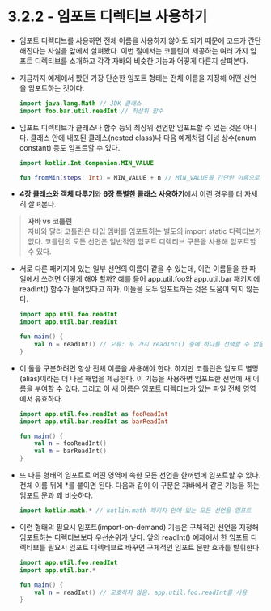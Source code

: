# 3.2.2 - 임포트 디렉티브 사용하기

- 임포트 디렉티브를 사용하면 전체 이름을 사용하지 않아도 되기 때문에 코드가 간단해진다는 사실을 앞에서 살펴봤다. 이번 절에서는 코틀린이 제공하는 여러 가지 임포트 디렉티브를 소개하고 각각 자바의 비슷한 기능과 어떻게 다른지 살펴본다.
- 지금까지 예제에서 봤던 가장 단순한 임포트 형태는 전체 이름을 지정해 어떤 선언을 임포트하는 것이다.
    
    ```kotlin
    import java.lang.Math // JDK 클래스
    import foo.bar.util.readInt // 최상위 함수
    ```
    
- 임포트 디렉티브가 클래스나 함수 등의 최상위 선언만 임포트할 수 있는 것은 아니다. 클래스 안에 내포된 클래스(nested class)나 다음 예제처럼 이넘 상수(enum constant) 등도 임포트할 수 있다.
    
    ```kotlin
    import kotlin.Int.Companion.MIN_VALUE
    
    fun fromMin(steps: Int) = MIN_VALUE + n // MIN_VALUE를 간단한 이름으로 가리킴
    ```
    
- **4장 클래스와 객체 다루기**와 **6장 특별한 클래스 사용하기**에서 이런 경우를 더 자세히 살펴본다.

> **자바 vs 코틀린**  
자바와 달리 코틀린은 타입 멤버를 임포트하는 별도의 import static 디렉티브가 없다. 코틀린의 모든 선언은 일반적인 임포트 디렉티브 구문을 사용해 임포트할 수 있다.
> 
- 서로 다른 패키지에 있는 일부 선언의 이름이 같을 수 있는데, 이런 이름들을 한 파일에서 쓰려면 어떻게 해야 할까? 예를 들어 app.util.foo와 app.util.bar 패키지에 readInt() 함수가 들어있다고 하자. 이들을 모두 임포트하는 것은 도움이 되지 않는다.
    
    ```kotlin
    import app.util.foo.readInt
    import app.util.bar.readInt
    
    fun main() {
    	val n = readInt() // 오류: 두 가지 readInt() 중에 하나를 선택할 수 없음
    }
    ```
    
- 이 둘을 구분하려면 항상 전체 이름을 사용해야 한다. 하지만 코틀린은 임포트 별명(alias)이라는 더 나은 해법을 제공한다. 이 기능을 사용하면 임포트한 선언에 새 이름을 부여할 수 있다. 그리고 이 새 이름은 임포트 디렉티브가 있는 파일 전체 영역에서 유효하다.
    
    ```kotlin
    import app.util.foo.readInt as fooReadInt
    import app.util.bar.readInt as barReadInt
    
    fun main() {
    	val n = fooReadInt()
    	val m = barReadInt()
    }
    ```
    
- 또 다른 형태의 임포트로 어떤 영역에 속한 모든 선언을 한꺼번에 임포트할 수 있다. 전체 이름 뒤에 *를 붙이면 된다. 다음과 같이 이 구문은 자바에서 같은 기능을 하는 임포트 문과 꽤 비슷하다.
    
    ```kotlin
    import kotlin.math.* // kotlin.math 패키지 안에 있는 모든 선언을 임포트
    ```
    
- 이런 형태의 필요시 임포트(import-on-demand) 기능은 구체적인 선언을 지정해 임포트하는 디렉티브보다 우선순위가 낮다. 앞의 readInt() 예제에서 한 임포트 디렉티브를 필요시 임포트 디렉티브로 바꾸면 구체적인 임포트 문만 효과를 발휘한다.
    
    ```kotlin
    import app.util.foo.readInt
    import app.util.bar.*
    
    fun main() {
    	val n = readInt() // 모호하지 않음. app.util.foo.readInt를 사용
    }
    ```